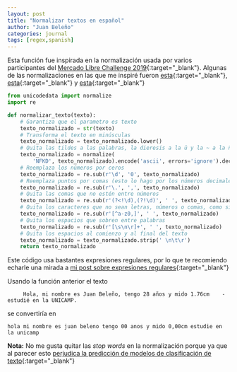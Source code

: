 ```yaml
---
layout: post
title: "Normalizar textos en español"
author: "Juan Beleño"
categories: journal
tags: [regex,spanish]
---
```


Esta función fue inspirada en la normalización usada por varios participantes del [Mercado Libre Challenge 2019](https://ml-challenge.mercadolibre.com/){:target="_blank"}. Algunas de las normalizaciones en las que me inspiré fueron [esta](https://github.com/pablozivic/meli-challenge-2019/blob/master/preprocessing.py#L38-L52){:target="_blank"}, [esta](https://github.com/pablozivic/meli-challenge-2019-multilingual-classifier/blob/master/multilingual_title_classifier/src/vocab.py#L15-L58){:target="_blank"} y [esta](https://github.com/pablozivic/mercadolibre/blob/master/MeLi_BaseGen/MeLi_BaseGen_V2.ipynb){:target="_blank"}

```python
from unicodedata import normalize
import re

def normalizar_texto(texto):
    # Garantiza que el parametro es texto
    texto_normalizado = str(texto)
    # Transforma el texto en minúsculas
    texto_normalizado = texto_normalizado.lower()
    # Quita las tildes a las palabras, la dieresis a la ü y la ~ a la ñ
    texto_normalizado = normalize(
        'NFKD', texto_normalizado).encode('ascii', errors='ignore').decode('utf-8')
    # Reemplaza los números por ceros
    texto_normalizado = re.sub(r'\d', '0', texto_normalizado)
    # Reemplaza puntos por comas (esto lo hago por los números decimales)
    texto_normalizado = re.sub(r'\.', ',', texto_normalizado)
    # Quita las comas que no estén entre números
    texto_normalizado = re.sub(r'(?<!\d),(?!\d)', ' ', texto_normalizado)
    # Quita los caracteres que no sean letras, números o comas, como signos de puntuación (diferentes de la coma)
    texto_normalizado = re.sub(r'[^a-z0,]', ' ', texto_normalizado)
    # Quita los espacios que sobren entre palabras
    texto_normalizado = re.sub(r'[\s\n\r]+', ' ', texto_normalizado)
    # Quita los espacios al comienzo y al final del texto
    texto_normalizado = texto_normalizado.strip(' \n\t\r')
    return texto_normalizado
```

Este código usa bastantes expresiones regulares, por lo que te recomiendo echarle una mirada a [mi post sobre expresiones regulares](https://juanbeleno.github.io/journal/expresiones-regulares.html){:target="_blank"}

Usando la función anterior el texto

```
     Hola, mi nombre es Juan Beleño, tengo 28 años y mido 1.76cm    - estudié en la UNICAMP.
```

se convertiría en

```
hola mi nombre es juan beleno tengo 00 anos y mido 0,00cm estudie en la unicamp
```

**Nota:** No me gusta quitar las *stop words* en la normalización porque ya que al parecer esto [perjudica la predicción de modelos de clasificación de texto](https://twitter.com/lousylinguist/status/1068285983483822085){:target="_blank"}

